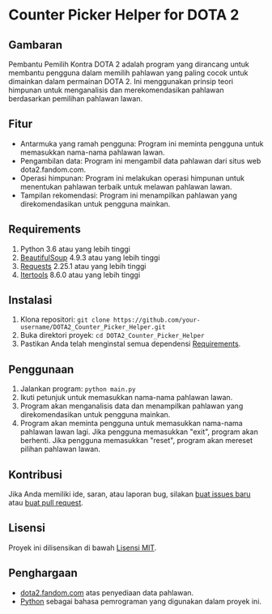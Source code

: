# Counter Picker Helper for DOTA 2

## Gambaran

Pembantu Pemilih Kontra DOTA 2 adalah program yang dirancang untuk membantu pengguna dalam memilih pahlawan yang paling cocok untuk dimainkan dalam permainan DOTA 2. Ini menggunakan prinsip teori himpunan untuk menganalisis dan merekomendasikan pahlawan berdasarkan pemilihan pahlawan lawan.

## Fitur

- Antarmuka yang ramah pengguna: Program ini meminta pengguna untuk memasukkan nama-nama pahlawan lawan.
- Pengambilan data: Program ini mengambil data pahlawan dari situs web dota2.fandom.com.
- Operasi himpunan: Program ini melakukan operasi himpunan untuk menentukan pahlawan terbaik untuk melawan pahlawan lawan.
- Tampilan rekomendasi: Program ini menampilkan pahlawan yang direkomendasikan untuk pengguna mainkan.

## Requirements

1. Python 3.6 atau yang lebih tinggi
2. [BeautifulSoup](https://www.crummy.com/software/BeautifulSoup/bs4/doc/) 4.9.3 atau yang lebih tinggi
3. [Requests](https://requests.readthedocs.io/en/master/) 2.25.1 atau yang lebih tinggi
4. [Itertools](https://docs.python.org/3/library/itertools.html) 8.6.0 atau yang lebih tinggi

## Instalasi

1. Klona repositori: `git clone https://github.com/your-username/DOTA2_Counter_Picker_Helper.git`
2. Buka direktori proyek: `cd DOTA2_Counter_Picker_Helper`
3. Pastikan Anda telah menginstal semua dependensi [Requirements](#Requirements).

## Penggunaan

1. Jalankan program: `python main.py`
2. Ikuti petunjuk untuk memasukkan nama-nama pahlawan lawan.
3. Program akan menganalisis data dan menampilkan pahlawan yang direkomendasikan untuk pengguna mainkan.
4. Program akan meminta pengguna untuk memasukkan nama-nama pahlawan lawan lagi. Jika pengguna memasukkan "exit", program akan berhenti. Jika pengguna memasukkan "reset", program akan mereset pilihan pahlawan lawan.

## Kontribusi

Jika Anda memiliki ide, saran, atau laporan bug, silakan [buat issues baru](https://github.com/TazakiN/DOTA2_Counter_Picker_Helper/issues) atau [buat pull request](https://github.com/TazakiN/DOTA2_Counter_Picker_Helper/pulls).

## Lisensi

Proyek ini dilisensikan di bawah [Lisensi MIT](LICENSE).

## Penghargaan

- [dota2.fandom.com](https://dota2.fandom.com) atas penyediaan data pahlawan.
- [Python](https://www.python.org) sebagai bahasa pemrograman yang digunakan dalam proyek ini.
